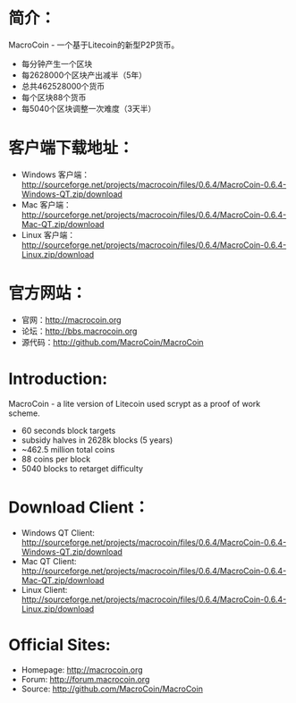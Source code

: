 简介：
===================
MacroCoin - 一个基于Litecoin的新型P2P货币。
 - 每分钟产生一个区块
 - 每2628000个区块产出减半（5年）
 - 总共462528000个货币
 - 每个区块88个货币
 - 每5040个区块调整一次难度（3天半）

客户端下载地址：
===================
- Windows 客户端：http://sourceforge.net/projects/macrocoin/files/0.6.4/MacroCoin-0.6.4-Windows-QT.zip/download
- Mac 客户端：http://sourceforge.net/projects/macrocoin/files/0.6.4/MacroCoin-0.6.4-Mac-QT.zip/download
- Linux 客户端： http://sourceforge.net/projects/macrocoin/files/0.6.4/MacroCoin-0.6.4-Linux.zip/download

官方网站：
===================
- 官网：http://macrocoin.org
- 论坛：http://bbs.macrocoin.org
- 源代码：http://github.com/MacroCoin/MacroCoin


Introduction:
===================
MacroCoin - a lite version of Litecoin used scrypt as a proof of work scheme.
 - 60 seconds block targets
 - subsidy halves in 2628k blocks (5 years)
 - ~462.5 million total coins
 - 88 coins per block
 - 5040 blocks to retarget difficulty

Download Client：
===================
- Windows QT Client: http://sourceforge.net/projects/macrocoin/files/0.6.4/MacroCoin-0.6.4-Windows-QT.zip/download
- Mac QT Client: http://sourceforge.net/projects/macrocoin/files/0.6.4/MacroCoin-0.6.4-Mac-QT.zip/download
- Linux Client: http://sourceforge.net/projects/macrocoin/files/0.6.4/MacroCoin-0.6.4-Linux.zip/download

Official Sites:
===================
- Homepage: http://macrocoin.org
- Forum: http://forum.macrocoin.org
- Source: http://github.com/MacroCoin/MacroCoin
